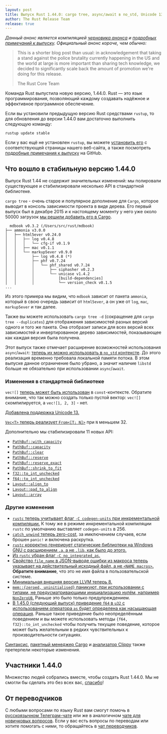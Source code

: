 ```yaml
---
layout: post
title: Выпуск Rust 1.44.0: cargo tree, async/await в no_std, Unicode 13 и vec![] в константном контексте
author: The Rust Release Team
release: true
---
```


*Данный анонс является компиляцией [черновика анонса](https://github.com/rust-lang/blog.rust-lang.org/pull/604) и [подробных примечаний к выпуску][relnotes]. Официальный анонс короче, чем обычно:*

> This is a shorter blog post than usual: in acknowledgement that taking a stand against the police brutality currently happening in the US and the world at large is more important than sharing tech knowledge, we decided to significantly scale back the amount of promotion we're doing for this release.
>
> The Rust Core Team

Команда Rust выпустила новую версию, 1.44.0. Rust — это язык программирования, позволяющий каждому создавать надёжное и эффективное программное обеспечение.

Если вы установили предыдущую версию Rust средствами `rustup`, то для обновления до версии 1.44.0 вам достаточно выполнить следующую команду:

```console
rustup update stable
```

Если у вас ещё не установлен `rustup`, вы можете [установить его] с соответствующей страницы нашего веб-сайта, а также посмотреть [подробные примечания к выпуску][relnotes] на GitHub.

## Что вошло в стабильную версию 1.44.0

Выпуск Rust 1.44 не содержит значительных изменений: мы полировали существующее и стабилизировали несколько API в стандартной библиотеке.

`cargo tree` - очень старое и популярное дополнение для `Cargo`, которое выводит в консоль зависимости проекта в виде дерева. Его первый выпуск был в декабре 2015 и к настоящему моменту у него уже около 50000 загрузок [мы решили добавить его в Cargo].

```text
  mdbook v0.3.2 (/Users/src/rust/mdbook)
├── ammonia v3.0.0
│   ├── html5ever v0.24.0
│   │   ├── log v0.4.8
│   │   │   └── cfg-if v0.1.9
│   │   ├── mac v0.1.1
│   │   └── markup5ever v0.9.0
│   │       ├── log v0.4.8 (*)
│   │       ├── phf v0.7.24
│   │       │   └── phf_shared v0.7.24
│   │       │       ├── siphasher v0.2.3
│   │       │       └── unicase v1.4.2
│   │       │           [build-dependencies]
│   │       │           └── version_check v0.1.5
...
```

Из этого примера мы видим, что `mdbook` зависит от пакета `ammonia`, который в свою очередь зависит от `html5ever`, а он уже от `log`, `mac`, `markup5ever` и так далее.

Также вы можете использовать `cargo tree -d` (сокращение для `cargo tree --duplicates`) для отображения зависимостей разных версий одного и того же пакета. Она отобразит записи для всех версий всех зависимостей и инвертированное дерево зависимостей, показывающее как каждая версия была получена.

Этот выпуск также отмечает расширение возможностей использования `async`/`await`: [теперь их можно использовать в `no_std` контексте]. До этого реализация временно требовала локальной памяти потока. В этом выпуске данное ограничение было убрано, а значит наличие `libstd` больше не обязательно при использовании `async`/`await`.

### Изменения в стандартной библиотеке

`vec![]` [теперь может быть использован] в `const`-контексте. Обратите внимание, что так можно создать только пустой вектор: `vec![]` скомпилируется, а `vec![1, 2, 3]` - нет.

[Добавлена поддержка Unicode 13.]

[`Vec<T>` теперь реализует `From<[T; N]>`](https://github.com/rust-lang/rust/pull/68692/) при `N` меньшем 32.

Дополнительно мы стабилизировали 11 новых API:

- [`PathBuf::with_capacity`]
- [`PathBuf::capacity`]
- [`PathBuf::clear`]
- [`PathBuf::reserve`]
- [`PathBuf::reserve_exact`]
- [`PathBuf::shrink_to_fit`]
- [`f32::to_int_unchecked`]
- [`f64::to_int_unchecked`]
- [`Layout::align_to`]
- [`Layout::pad_to_align`]
- [`Layout::array`]

### Другие изменения

- [`rustc` теперь учитывает флаг `-C codegen-units` при инкрементальной компиляции.][70156] К тому же в режиме инкрементальной компиляции `rustc` по умолчанию выставляет `codegen-units` в 256.
- [`catch_unwind` теперь zero-cost][67502], за имключением случаев, если брошен `panic!` и включена раскрутка.
- [`rustc` корректно генерирует статические библиотеки на Windows GNU с расширением `.a`, а не `.lib`, как было до этого.][70937]
- [Из `rustc` убран флаг `-C no_integrated_as`.][70345]
- [Свойство `file_name` в JSON-выводе ошибки из макроса теперь указывает на действительный исходный файл, а не `<NAME macros>`.][70969] **Обратите внимание**, что это не имя файла в пользовательской системе.
- [Минимальная внешняя версия LLVM теперь 8.][71147]
- [`mem::{zeroed, uninitialised}` паникуют, при использовании с типами, не предусматривающими инициализацию нулём, например  `NonZeroU8`.][66059] Раньше это было только предупреждением.
- [В 1.45.0 (следующий выпуск) приведение `f64` в `u32` с использованием оператора `as` будет определена как насыщающая операция][71269]. Раньше такое приведение было неопределённым поведением и вы можете использовать методы `{f64, f32}::to_int_unchecked` чтобы получить текущее поведение, которое может быть желательным в редких чувствительных к производительности ситуациях.
  
[Синтаксис](https://github.com/rust-lang/rust/blob/master/RELEASES.md#version-1440-2020-06-04), [пакетный менеджер Cargo] и [анализатор Clippy] также претерпели некоторые изменения.

## Участники 1.44.0

Множество людей собрались вместе, чтобы создать Rust 1.44.0. Мы не смогли бы сделать это без всех вас, [спасибо](https://thanks.rust-lang.org/rust/1.44.0/)!

## От переводчиков

С любыми вопросами по языку Rust вам смогут помочь в [русскоязычном Телеграм-чате](https://t.me/rustlang_ru) или же в аналогичном [чате для новичковых вопросов](https://t.me/rust_beginners_ru). Если у вас есть вопросы по переводам или хотите помогать с ними, то обращайтесь в [чат переводчиков](https://t.me/rustlang_ru_translations).

[установить его]: https://www.rust-lang.org/install.html
[relnotes]: https://github.com/rust-lang/rust/blob/master/RELEASES.md#version-1440-2020-06-04
[мы решили добавить его в Cargo]: https://github.com/rust-lang/cargo/pull/8062/
[теперь их можно использовать в `no_std` контексте]: https://github.com/rust-lang/rust/pull/69033/
[теперь может быть использован]: https://github.com/rust-lang/rust/pull/70632/
[Добавлена поддержка Unicode 13.]: https://github.com/rust-lang/rust/pull/69929/
[`PathBuf::with_capacity`]: https://doc.rust-lang.org/beta/std/path/struct.PathBuf.html#method.with_capacity
[`PathBuf::capacity`]: https://doc.rust-lang.org/beta/std/path/struct.PathBuf.html#method.capacity
[`PathBuf::clear`]: https://doc.rust-lang.org/beta/std/path/struct.PathBuf.html#method.clear
[`PathBuf::reserve`]: https://doc.rust-lang.org/beta/std/path/struct.PathBuf.html#method.reserve
[`PathBuf::reserve_exact`]: https://doc.rust-lang.org/beta/std/path/struct.PathBuf.html#method.reserve_exact
[`PathBuf::shrink_to_fit`]: https://doc.rust-lang.org/beta/std/path/struct.PathBuf.html#method.shrink_to_fit
[`f32::to_int_unchecked`]: https://doc.rust-lang.org/beta/std/primitive.f32.html#method.to_int_unchecked
[`f64::to_int_unchecked`]: https://doc.rust-lang.org/beta/std/primitive.f64.html#method.to_int_unchecked
[`Layout::align_to`]: https://doc.rust-lang.org/beta/std/alloc/struct.Layout.html#method.align_to
[`Layout::pad_to_align`]: https://doc.rust-lang.org/beta/std/alloc/struct.Layout.html#method.pad_to_align
[`Layout::array`]: https://doc.rust-lang.org/beta/std/alloc/struct.Layout.html#method.array
[пакетный менеджер Cargo]: https://github.com/rust-lang/cargo/blob/master/CHANGELOG.md#cargo-144-2020-06-04
[анализатор Clippy]: https://github.com/rust-lang/rust-clippy/blob/master/CHANGELOG.md#rust-144
[69373]: https://github.com/rust-lang/rust/pull/69373/
[66059]: https://github.com/rust-lang/rust/pull/66059/
[68191]: https://github.com/rust-lang/rust/pull/68191/
[68899]: https://github.com/rust-lang/rust/pull/68899/
[71147]: https://github.com/rust-lang/rust/pull/71147/
[71250]: https://github.com/rust-lang/rust/pull/71250/
[70937]: https://github.com/rust-lang/rust/pull/70937/
[70969]: https://github.com/rust-lang/rust/pull/70969/
[70632]: https://github.com/rust-lang/rust/pull/70632/
[70281]: https://github.com/rust-lang/rust/pull/70281/
[70345]: https://github.com/rust-lang/rust/pull/70345/
[70048]: https://github.com/rust-lang/rust/pull/70048/
[70081]: https://github.com/rust-lang/rust/pull/70081/
[70156]: https://github.com/rust-lang/rust/pull/70156/
[71269]: https://github.com/rust-lang/rust/pull/71269/
[69838]: https://github.com/rust-lang/rust/pull/69838/
[69929]: https://github.com/rust-lang/rust/pull/69929/
[69661]: https://github.com/rust-lang/rust/pull/69661/
[69778]: https://github.com/rust-lang/rust/pull/69778/
[69494]: https://github.com/rust-lang/rust/pull/69494/
[69403]: https://github.com/rust-lang/rust/pull/69403/
[69033]: https://github.com/rust-lang/rust/pull/69033/
[68692]: https://github.com/rust-lang/rust/pull/68692/
[68334]: https://github.com/rust-lang/rust/pull/68334/
[67502]: https://github.com/rust-lang/rust/pull/67502/
[cargo/8062]: https://github.com/rust-lang/cargo/pull/8062/
[`PathBuf::with_capacity`]: https://doc.rust-lang.org/std/path/struct.PathBuf.html#method.with_capacity
[`PathBuf::capacity`]: https://doc.rust-lang.org/std/path/struct.PathBuf.html#method.capacity
[`PathBuf::clear`]: https://doc.rust-lang.org/std/path/struct.PathBuf.html#method.clear
[`PathBuf::reserve`]: https://doc.rust-lang.org/std/path/struct.PathBuf.html#method.reserve
[`PathBuf::reserve_exact`]: https://doc.rust-lang.org/std/path/struct.PathBuf.html#method.reserve_exact
[`PathBuf::shrink_to_fit`]: https://doc.rust-lang.org/std/path/struct.PathBuf.html#method.shrink_to_fit
[`f32::to_int_unchecked`]: https://doc.rust-lang.org/std/primitive.f32.html#method.to_int_unchecked
[`f64::to_int_unchecked`]: https://doc.rust-lang.org/std/primitive.f64.html#method.to_int_unchecked
[`Layout::align_to`]: https://doc.rust-lang.org/std/alloc/struct.Layout.html#method.align_to
[`Layout::pad_to_align`]: https://doc.rust-lang.org/std/alloc/struct.Layout.html#method.pad_to_align
[`Layout::array`]: https://doc.rust-lang.org/std/alloc/struct.Layout.html#method.array
[`Layout::extend`]: https://doc.rust-lang.org/std/alloc/struct.Layout.html#method.extend


